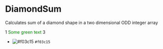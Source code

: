 # DiamondSum
Calculates sum of a diamond shape in a two dimensional ODD integer array

1 <span style="color: green"> Some green text </span> 3
- ![#f03c15](https://via.placeholder.com/15/f03c15/000000?text=+) `#f03c15`
